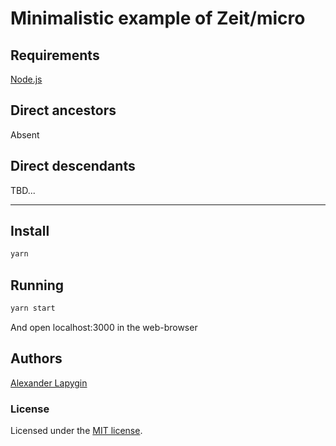 # Minimalistic example of Zeit/micro

## Requirements

[Node.js](https://nodejs.org/en/download/package-manager/)

## Direct ancestors

Absent

## Direct descendants

TBD...

---

## Install

```sh
yarn
```

## Running

```sh
yarn start
```

And open localhost:3000 in the web-browser

## Authors

[Alexander Lapygin](https://github.com/AlexanderLapygin)

### License

Licensed under the [MIT license](./LICENSE).
